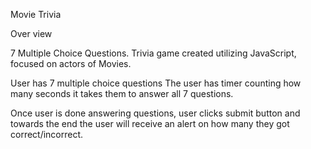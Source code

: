 Movie Trivia

Over view

7 Multiple Choice Questions. 
Trivia game created utilizing JavaScript, focused on actors of Movies.

User has 7 multiple choice questions 
The user has timer counting how many seconds it takes them to answer all 7 questions.

Once user is done answering questions, user clicks submit button and towards the end 
the user will receive an alert on how many they got correct/incorrect.